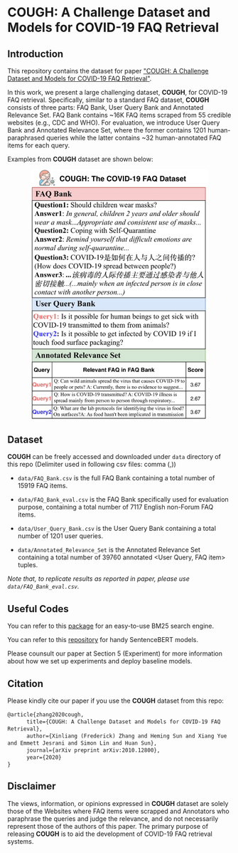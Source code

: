 # COUGH: A Challenge Dataset and Models for COVID-19 FAQ Retrieval 

## Introduction
This repository contains the dataset for paper ["COUGH: A Challenge Dataset and Models for COVID-19 FAQ Retrieval"](https://arxiv.org/abs/2010.12800).

In this work, we present a large challenging dataset, **COUGH**, for COVID-19 FAQ retrieval. Specifically, similar to a standard FAQ dataset, **COUGH** consists of three parts: FAQ Bank, User Query Bank and Annotated Relevance Set. FAQ Bank contains ~16K FAQ items scraped from 55 credible websites (e.g., CDC and WHO). For evaluation, we introduce User Query Bank and Annotated Relevance Set, where the former contains 1201 human-paraphrased queries while the latter contains ~32 human-annotated FAQ items for each query.

Examples from **COUGH** dataset are shown below:
<p align="center">
<img src="COUGH_Examples.png" alt="COUGH Examples" title="COUGH Examples" width="400"/>
</p>

## Dataset
**COUGH** can be freely accessed and downloaded under ```data``` directory of this repo (Delimiter used in following csv files: comma (,))

- ```data/FAQ_Bank.csv``` is the full FAQ Bank containing a total number of 15919 FAQ items.

- ```data/FAQ_Bank_eval.csv``` is the FAQ Bank specifically used for evaluation purpose, containing a total number of 7117 English non-Forum FAQ items.

- ```data/User_Query_Bank.csv``` is the User Query Bank containing a total number of 1201 user queries. 

- ```data/Annotated_Relevance_Set``` is the Annotated Relevance Set containing a total number of 39760 annotated <User Query, FAQ item> tuples.

*Note that, to replicate results as reported in paper, please use ```data/FAQ_Bank_eval.csv```.*

## Useful Codes
You can refer to this [package](https://pypi.org/project/rank-bm25/) for an easy-to-use BM25 search engine.

You can refer to this [repository](https://github.com/UKPLab/sentence-transformers) for handy SentenceBERT models.

Please counsult our paper at Section 5 (Experiment) for more information about how we set up experiments and deploy baseline models.

## Citation
Please kindly cite our paper if you use the **COUGH** dataset from this repo:
```
@article{zhang2020cough,
      title={COUGH: A Challenge Dataset and Models for COVID-19 FAQ Retrieval}, 
      author={Xinliang (Frederick) Zhang and Heming Sun and Xiang Yue and Emmett Jesrani and Simon Lin and Huan Sun},
      journal={arXiv preprint arXiv:2010.12800},
      year={2020}
}  
```

## Disclaimer
The views, information, or opinions expressed in **COUGH** dataset are solely those of the Websites where FAQ items were scrapped and Annotators who paraphrase the queries and judge the relevance, and do not necessarily represent those of the authors of this paper. The primary purpose of releasing **COUGH** is to aid the development of COVID-19 FAQ retrieval systems.
